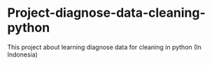 # Project-diagnose-data-cleaning-python
This project about learning diagnose data for cleaning in python (In Indonesia)
